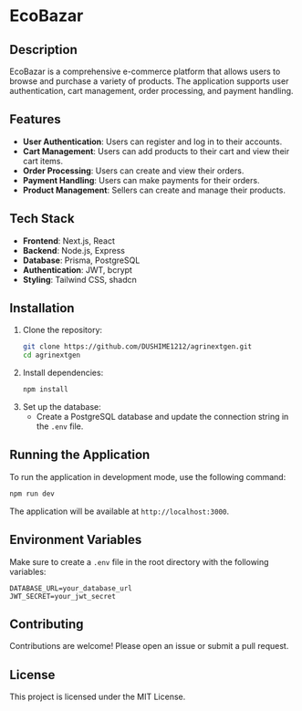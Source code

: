# EcoBazar

## Description
EcoBazar is a comprehensive e-commerce platform that allows users to browse and purchase a variety of products. The application supports user authentication, cart management, order processing, and payment handling.

## Features
- **User Authentication**: Users can register and log in to their accounts.
- **Cart Management**: Users can add products to their cart and view their cart items.
- **Order Processing**: Users can create and view their orders.
- **Payment Handling**: Users can make payments for their orders.
- **Product Management**: Sellers can create and manage their products.

## Tech Stack
- **Frontend**: Next.js, React
- **Backend**: Node.js, Express
- **Database**: Prisma, PostgreSQL
- **Authentication**: JWT, bcrypt
- **Styling**: Tailwind CSS, shadcn

## Installation
1. Clone the repository:
   ```bash
   git clone https://github.com/DUSHIME1212/agrinextgen.git
   cd agrinextgen
   ```
2. Install dependencies:
   ```bash
   npm install
   ```
3. Set up the database:
   - Create a PostgreSQL database and update the connection string in the `.env` file.

## Running the Application
To run the application in development mode, use the following command:
```bash
npm run dev
```
The application will be available at `http://localhost:3000`.

## Environment Variables
Make sure to create a `.env` file in the root directory with the following variables:
```
DATABASE_URL=your_database_url
JWT_SECRET=your_jwt_secret
```

## Contributing
Contributions are welcome! Please open an issue or submit a pull request.

## License
This project is licensed under the MIT License.
